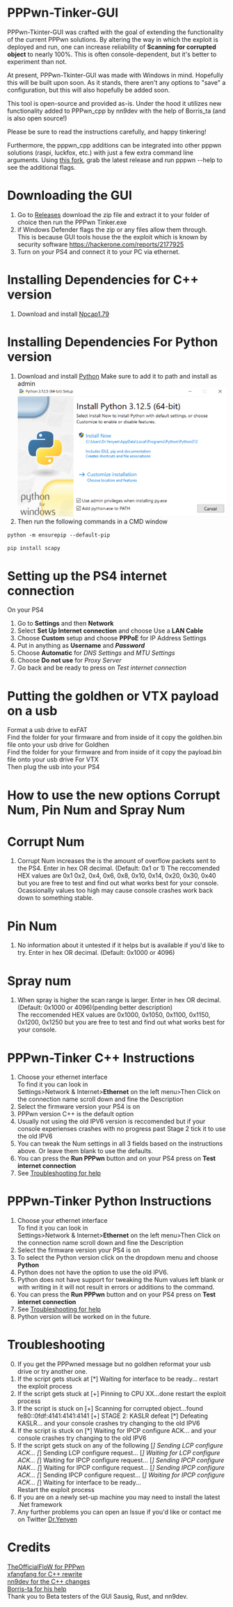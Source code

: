 # PPPwn-Tinker-GUI
PPPwn-Tkinter-GUI was crafted with the goal of extending the functionality of the current PPPwn solutions. By altering the way in which the exploit is deployed and run, one can increase reliability of **Scanning for corrupted object** to nearly 100%. This is often console-dependent, but it's better to experiment than not.

At present, PPPwn-Tkinter-GUI was made with Windows in mind. Hopefully this will be built upon soon. As it stands, there aren't any options to "save" a configuration, but this will also hopefully be added soon.

This tool is open-source and provided as-is. Under the hood it utilizes new functionality added to PPPwn_cpp by nn9dev with the help of Borris_ta (and is also open source!) 
     
Please be sure to read the instructions carefully, and happy tinkering!
       
Furthermore, the pppwn_cpp additions can be integrated into other pppwn solutions (raspi, luckfox, etc.) with just a few extra command line arguments. Using [this fork](https://github.com/nn9dev/PPPwn_cpp/releases/tag/1.1-b1), grab the latest release and run pppwn --help to see the additional flags.       

# Downloading the GUI       
1. Go to [Releases](https://github.com/DrYenyen/PPPwn-Tinker-GUI/releases/tag/V1) download the zip file and extract it to your folder of choice then run the PPPwn Tinker.exe            
2. if Windows Defender flags the zip or any files allow them through.    
This is because GUI  tools house the the exploit  which is known by security software https://hackerone.com/reports/2177925         
3. Turn on your PS4 and connect it to your PC via ethernet.         
      
# Installing Dependencies for C++ version
1. Download and install [Npcap1.79](https://npcap.com/#download)    
# Installing Dependencies For Python version
1. Download and install [Python](https://www.python.org/downloads/)
Make sure to add it to path and install as admin           
![-](python.PNG)         
2. Then run the following commands in a CMD window        
```   
python -m ensurepip --default-pip
```    
```
pip install scapy
```    
     
# Setting up the PS4 internet connection  
On your PS4  
1. Go to **Settings** and then **Network**   
2. Select **Set Up Internet connection** and choose Use a **LAN Cable**  
3. Choose **Custom** setup and choose **PPPoE** for IP Address Settings  
4. Put in anything as **Username** and ***Password*** 
5. Choose **Automatic** for *DNS Settings* and *MTU Settings*
6. Choose **Do not use** for *Proxy Server*   
7. Go back and be ready to press on *Test internet connection*       
      
# Putting the goldhen or VTX payload on a usb        
Format a usb drive to exFAT               
Find the folder for your firmware and from inside of it copy the goldhen.bin file onto your usb drive  for Goldhen         
Find the folder for your firmware and from inside of it copy the payload.bin file onto your usb drive  For VTX        
Then plug the usb into your PS4         
         
# How to use the new options Corrupt Num, Pin Num and Spray Num
#  Corrupt Num
1. Corrupt Num increases the is the amount of overflow packets sent to the PS4. Enter in hex OR decimal. (Default: 0x1 or 1)
The reccomended HEX values are 0x1 0x2, 0x4, 0x6, 0x8, 0x10, 0x14, 0x20, 0x30, 0x40 but you are free to test and find out what works best for your console. Ocassionally values too high may cause console crashes work back down to something stable.
# Pin Num 
1. No information about it untested if it helps but is available if you'd like to try. Enter in hex OR decimal. (Default: 0x1000 or 4096)
# Spray num
1. When spray is higher the scan range is larger. Enter in hex OR decimal. (Default: 0x1000 or 4096)(pending better description)       
The reccomended HEX values are  0x1000, 0x1050, 0x1100, 0x1150, 0x1200, 0x1250 but you are free to test and find out what works best for your console.

# PPPwn-Tinker C++ Instructions          
1. Choose your ethernet interface      
To find it you can look in        
Settings>Network & Internet>**Ethernet** on the left menu>Then Click on the connection name scroll down and fine the Description      
2. Select the firmware version your PS4 is on        
3. PPPwn version C++ is the default option       
4. Usually not using the old IPV6 version is reccomended but if your console experienses crashes with no progress past Stage 2 tick it to use the old IPV6 
5. You can tweak the Num settings in all 3 fields based on the instructions above. Or leave them blank to use the defaults.       
6. You can press the **Run PPPwn** button and on your PS4 press on **Test internet connection**        
7. See [Troubleshooting for help](https://github.com/DrYenyen/PPPwn-Tinker-GUI#troubleshooting)      
      
   
# PPPwn-Tinker Python Instructions         
1. Choose your ethernet interface          
To find it you can look in         
Settings>Network & Internet>**Ethernet** on the left menu>Then Click on the connection name scroll down and fine the Description      
2. Select the firmware version your PS4 is on     
3. To select the Python version click on the dropdown menu and choose **Python**    
4. Python does not have the option to use the old IPV6.      
5. Python does not have support for tweaking the Num values left blank or with writing in it will not result in errors or additions to the command.  
6. You can press the **Run PPPwn** button and on your PS4 press on **Test internet connection**      
7. See [Troubleshooting for help](https://github.com/DrYenyen/PPPwn-Tinker-GUI#troubleshooting)  
8. Python version will be worked on in the future.    


# Troubleshooting 
0. If you get the PPPwned message but no goldhen reformat your usb drive or try another one.   
1. If the script gets stuck at [*] Waiting for interface to be ready... restart the exploit process
2. If the script gets stuck at [+] Pinning to CPU XX...done restart the exploit process
3. If the script is stuck on 
[+] Scanning for corrupted object...found fe80::0fdf:4141:4141:4141
[+] STAGE 2: KASLR defeat
[*] Defeating KASLR...
and your console crashes try changing to the old IPV6
4. If the script is stuck on [*] Waiting for IPCP configure ACK... and your console crashes try changing to the old IPV6
5. If the script gets stuck on any of the following 
[*] Sending LCP configure ACK...
[*] Sending LCP configure request...
[*] Waiting for LCP configure ACK...
[*] Waiting for IPCP configure request...
[*] Sending IPCP configure NAK...
[*] Waiting for IPCP configure request...
[*] Sending IPCP configure ACK...
[*] Sending IPCP configure request...
[*] Waiting for IPCP configure ACK...
[*] Waiting for interface to be ready...     
 Restart the exploit process
 6. If you are on a newly set-up machine you may need to install the latest .Net framework       
 7. Any further problems you can open an Issue if you'd like or contact me on Twitter [Dr.Yenyen](https://x.com/calmboy2019?t=eGJv6yJ4XvwogFCpV_T5SA&s=09)   

# Credits    
[TheOfficialFloW for PPPwn](https://github.com/TheOfficialFloW/PPPwn)      
[xfangfang for C++ rewrite](https://github.com/xfangfang/PPPwn_cpp?tab=readme-ov-file)   
[nn9dev for the C++ changes](https://github.com/nn9dev/PPPwn_cpp/releases/tag/1.1-b1)   
[Borris-ta for his help](https://github.com/Borris-ta)   
Thank you to Beta testers of the GUI Sausig, Rust, and nn9dev.    